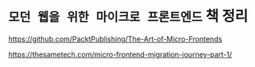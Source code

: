 # `모던 웹을 위한 마이크로 프론트엔드` 책 정리

https://github.com/PacktPublishing/The-Art-of-Micro-Frontends

https://thesametech.com/micro-frontend-migration-journey-part-1/
